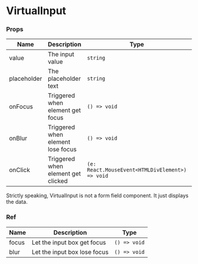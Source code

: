 # VirtualInput

<code src="./demos/demo1.tsx"></code>

### Props

| Name        | Description                        | Type                                            | Default |
| ----------- | ---------------------------------- | ----------------------------------------------- | ------- |
| value       | The input value                    | `string`                                        | `''`    |
| placeholder | The placeholder text               | `string`                                        | -       |
| onFocus     | Triggered when element get focus   | `() => void`                                    | -       |
| onBlur      | Triggered when element lose focus  | `() => void`                                    | -       |
| onClick     | Triggered when element get clicked | `(e: React.MouseEvent<HTMLDivElement>) => void` | -       |

Strictly speaking, VirtualInput is not a form field component. It just displays the data.

### Ref

| Name  | Description                  | Type         |
| ----- | ---------------------------- | ------------ |
| focus | Let the input box get focus  | `() => void` |
| blur  | Let the input box lose focus | `() => void` |
